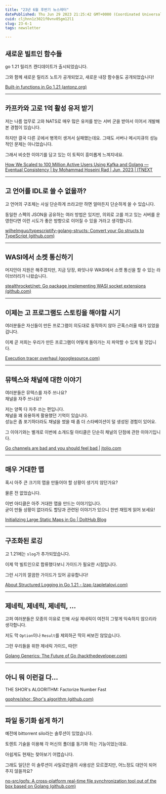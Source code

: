 ```yaml
---
title: "23년 6월 후반기 뉴스레터"
datePublished: Thu Jun 29 2023 21:25:42 GMT+0000 (Coordinated Universal Time)
cuid: cljhnn1z3021f0vnv05gm12l1
slug: 23-6-1
tags: newsletter

---
```


## 새로운 빌트인 함수들

go 1.21 릴리즈 캔디데이트가 출시되었습니다.

그와 함께 새로운 릴리즈 노트가 공개되었고, 새로운 내장 함수들도 공개되었습니다!

[Built-in functions in Go 1.21 (](https://antonz.org/go-1-21-builtins/)[antonz.org](http://antonz.org)[)](https://antonz.org/go-1-21-builtins/)

---

## 카프카와 고로 1억 활성 유저 받기

저는 나름 업무로 고와 NATS로 매우 많은 유저를 받는 서버 군을 받아서 이어서 개발해본 경험이 있습니다.

하지만 결국 다른 곳에서 병목이 생겨서 실패했는데요. 그때도 서버나 메시지큐의 성능적인 문제는 아니었습니다.

그래서 비슷한 이야기를 담고 있는 이 토픽이 흥미롭게 느껴지네요.

[How We Scaled to 100 Million Active Users Using Kafka and Golang — Eventual Consistency | by Mohammad Hoseini Rad | Jun, 2023 | ITNEXT](https://itnext.io/how-we-scaled-to-100-million-active-users-using-kafka-and-golang-eventual-consistency-6241cfeba7e8)

---

## 고 언어를 IDL로 쓸 수 없을까?

고 언어의 구조체는 사실 단순하게 쓰라고만 하면 얼마든지 단순하게 쓸 수 있습니다.

동일한 스펙의 JSON을 공유하는 여러 방법은 있지만, 의외로 고를 끼고 있는 서버를 운영한다면 이런 시도가 좋은 방향으로 이어질 수 있을 거라고 생각합니다.

[wilhelmguo/typescriptify-golang-structs: Convert your Go structs to TypeScript (](https://github.com/wilhelmguo/typescriptify-golang-structs)[github.com](http://github.com)[)](https://github.com/wilhelmguo/typescriptify-golang-structs)

---

## WASI에서 소켓 통신하기

머지안아 지원은 해주겠지만, 지금 당장, 롸잇나우 WASI에서 소켓 통신을 할 수 있는 라이브러리가 나왔습니다.

[stealthrocket/net: Go package implementing WASI socket extensions (](https://github.com/stealthrocket/net)[github.com](http://github.com)[)](https://github.com/stealthrocket/net)

---

## 이제는 고 프로그램도 스토킹을 해야할 시기

여러분들은 자신들이 만든 프로그램이 의도대로 동작하지 않아 곤혹스러울 때가 있었을 겁니다.

이제 곧 저희는 우리가 만든 프로그램이 어떻게 돌아가는 지 파악할 수 있게 될 것입니다.

[Execution tracer overhaul (](https://go.googlesource.com/proposal/+/ac09a140c3d26f8bb62cbad8969c8b154f93ead6/design/60773-execution-tracer-overhaul.md)[googlesource.com](http://googlesource.com)[)](https://go.googlesource.com/proposal/+/ac09a140c3d26f8bb62cbad8969c8b154f93ead6/design/60773-execution-tracer-overhaul.md)

---

## 뮤텍스와 채널에 대한 이야기

여러분들은 뮤텍스를 자주 쓰나요?  
채널을 자주 쓰나요?

저는 양쪽 다 자주 쓰는 편입니다.  
채널을 꽤 유용하게 활용했던 기억이 있습니다.  
성능은 좀 포기하더라도 채널을 썼을 때 좀 더 스타베이션이 덜 생성된 경험이 있어요.

그 이야기와는 별개로 이번에 소개드릴 아티클은 단순히 채널의 단점에 관한 이야기입니다.

[Go channels are bad and you should feel bad |](https://www.jtolio.com/2016/03/go-channels-are-bad-and-you-should-feel-bad/) [jtolio.com](http://jtolio.com)

---

## 매우 거대한 맵

혹시 아주 큰 크기의 맵을 만들어야 할 상황이 생기지 않던가요?

물론 전 없었습니다.

이번 아티클은 아주 거대한 맵을 만드는 이야기입니다.  
굳이 만들 상황이 없더라도 할당과 관련된 이야기가 있으니 한번 재밌게 읽어 보세요!

[Initializing Large Static Maps in Go | DoltHub Blog](https://www.dolthub.com/blog/2023-06-16-static-map-initialization-in-go/)

---

## 구조화된 로깅

고 1.21에는 `slog`가 추가되었습니다.

이제 막 빌트인으로 합류했다보니 가이드가 필요한 시점입니다.

그런 시기의 깔끔한 가이드가 있어 공유합니다!

[About Structured Logging in Go 1.21 - lzap (](https://lukas.zapletalovi.com/posts/2023/about-structured-logging-in-go121/)[zapletalovi.com](http://zapletalovi.com)[)](https://lukas.zapletalovi.com/posts/2023/about-structured-logging-in-go121/)

---

## 제네릭, 제네릭, 제네릭, ...

고퍼 여러분들은 모종의 이유로 인해 사실 제네릭이 여전히 그렇게 익숙하지 않으리라 생각합니다.

저도 막 `Option`이나 `Result`를 제외하곤 딱히 써보진 않았습니다.

그런 우리들을 위한 제네릭 가이드, 따란!

[Golang Generics: The Future of Go (](https://hackthedeveloper.com/golang-generics/)[hackthedeveloper.com](http://hackthedeveloper.com)[)](https://hackthedeveloper.com/golang-generics/)

---

## 아니 뭐 이런걸 다...

THE SHOR's ALGORITHM: Factorize Number Fast

[gophre/shor: Shor's algorithm (](https://github.com/gophre/shor)[github.com](http://github.com)[)](https://github.com/gophre/shor)

---

## 파일 동기화 쉽게 하기

예전에 bittorrent silo라는 솔루션이 있었습니다.

토렌트 기술을 이용해 각 머신의 폴더를 동기화 하는 기능이었는데요.

아쉽게도 현재는 찾아보기 어렵습니다.

그래도 일단은 이 솔루션이 사일로만큼의 사용성은 모르겠지만, 어느정도 대안이 되어 주지 않을까요?

[no-src/gofs: A cross-platform real-time file synchronization tool out of the box based on Golang (](https://github.com/no-src/gofs)[github.com](http://github.com)[)](https://github.com/no-src/gofs)